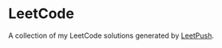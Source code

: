 # LeetCode
A collection of my LeetCode solutions generated by [LeetPush](https://github.com/husamahmud/LeetPush).
